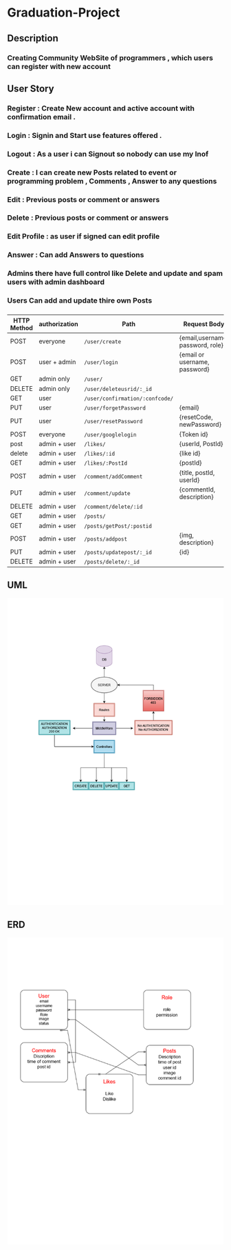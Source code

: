# Graduation-Project

## Description
### Creating Community WebSite of programmers , which users can register with new account 

## User Story 
 ### Register : Create New account and active account with confirmation email .
 ### Login : Signin and Start use features offered .
 ### Logout : As a user i can Signout so nobody can use my Inof
 ### Create : I can create new Posts related to event or programming problem , Comments , Answer to any questions
 ### Edit : Previous posts or comment or answers
 ### Delete : Previous posts or comment or answers
 ### Edit Profile : as user if signed can edit profile
 ### Answer : Can add Answers to questions
 ### Admins there have full control like Delete and update and spam users with admin dashboard
 ### Users Can add and update thire own Posts 

###
 HTTP Method  | authorization     |    Path                                |  Request Body
------------- | -----------   | ---------------------------            |----------------------
POST          | everyone      |`/user/create`                          |{email,username, password, role}
POST          | user + admin  |`/user/login`                           |{email or username, password}
GET           | admin only    |`/user/`                                |
DELETE        | admin only    |`/user/deleteusrid/:_id`                |
GET           | user          |`/user/confirmation/:confcode/`         |
PUT           | user          |`/user/forgetPassword`                  |{email}
PUT           | user          |`/user/resetPassword`                   |{resetCode, newPassword}
POST          | everyone      |`/user/googlelogin`                     |{Token id}
post          | admin + user  |`/likes/`                               |{userId, PostId}
delete        | admin + user  |`/likes/:id`                            |{like id}
GET           | admin + user  |`/likes/:PostId`                        |{postId}
POST          | admin + user  |`/comment/addComment`                   |{title, postId, userId}
PUT           | admin + user  |`/comment/update`                       |{commentId, description}
DELETE        | admin + user  |`/comment/delete/:id`                   |
GET           | admin + user  |`/posts/`                               |
GET           | admin + user  |`/posts/getPost/:postid`                |
POST          | admin + user  |`/posts/addpost`                        |{img, description}
PUT           | admin + user  |`/posts/updatepost/:_id`                |{id}
DELETE        | admin + user  |`/posts/delete/:_id`                    |


## UML
![UML](./finaluml.png)




## ERD
![ERD](./ERD.png)

